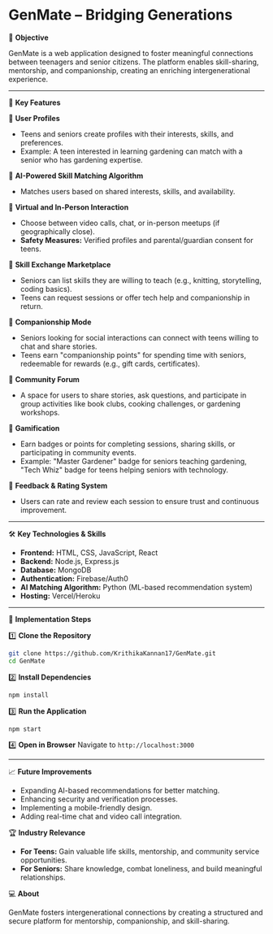 # GenMate – Bridging Generations

📌 **Objective**

GenMate is a web application designed to foster meaningful connections between teenagers and senior citizens. The platform enables skill-sharing, mentorship, and companionship, creating an enriching intergenerational experience.

---

📂 **Key Features**


🔹 **User Profiles**
- Teens and seniors create profiles with their interests, skills, and preferences.
- Example: A teen interested in learning gardening can match with a senior who has gardening expertise.

🔹 **AI-Powered Skill Matching Algorithm**
- Matches users based on shared interests, skills, and availability.

🔹 **Virtual and In-Person Interaction**
- Choose between video calls, chat, or in-person meetups (if geographically close).
- **Safety Measures:** Verified profiles and parental/guardian consent for teens.

🔹 **Skill Exchange Marketplace**
- Seniors can list skills they are willing to teach (e.g., knitting, storytelling, coding basics).
- Teens can request sessions or offer tech help and companionship in return.

🔹 **Companionship Mode**
- Seniors looking for social interactions can connect with teens willing to chat and share stories.
- Teens earn "companionship points" for spending time with seniors, redeemable for rewards (e.g., gift cards, certificates).

🔹 **Community Forum**
- A space for users to share stories, ask questions, and participate in group activities like book clubs, cooking challenges, or gardening workshops.

🔹 **Gamification**
- Earn badges or points for completing sessions, sharing skills, or participating in community events.
- Example: "Master Gardener" badge for seniors teaching gardening, "Tech Whiz" badge for teens helping seniors with technology.

🔹 **Feedback & Rating System**
- Users can rate and review each session to ensure trust and continuous improvement.

---

🛠 **Key Technologies & Skills**

- **Frontend:** HTML, CSS, JavaScript, React
- **Backend:** Node.js, Express.js
- **Database:** MongoDB
- **Authentication:** Firebase/Auth0
- **AI Matching Algorithm:** Python (ML-based recommendation system)
- **Hosting:** Vercel/Heroku

---

🚀 **Implementation Steps**

1️⃣ **Clone the Repository**
```sh
git clone https://github.com/KrithikaKannan17/GenMate.git
cd GenMate
```

2️⃣ **Install Dependencies**
```sh
npm install
```

3️⃣ **Run the Application**
```sh
npm start
```

4️⃣ **Open in Browser**
Navigate to `http://localhost:3000`

---

📈 **Future Improvements**

- Expanding AI-based recommendations for better matching.
- Enhancing security and verification processes.
- Implementing a mobile-friendly design.
- Adding real-time chat and video call integration.

🏆 **Industry Relevance**

- **For Teens:** Gain valuable life skills, mentorship, and community service opportunities.
- **For Seniors:** Share knowledge, combat loneliness, and build meaningful relationships.

💻 **About**

GenMate fosters intergenerational connections by creating a structured and secure platform for mentorship, companionship, and skill-sharing.
